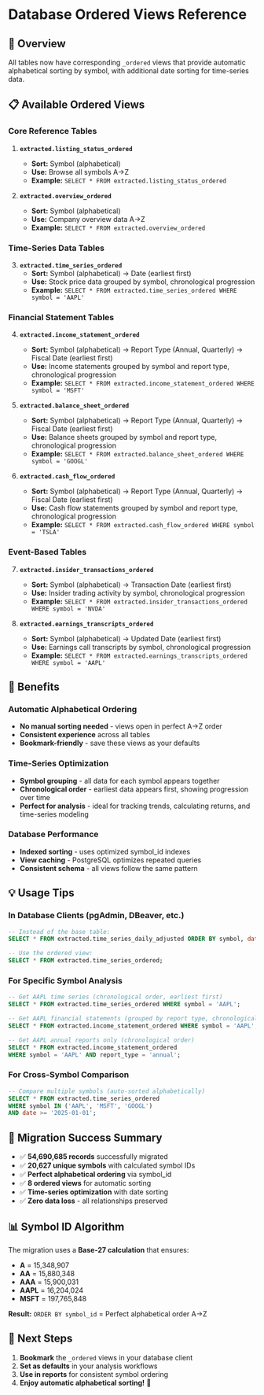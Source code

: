 # Database Ordered Views Reference

## 🎯 Overview
All tables now have corresponding `_ordered` views that provide automatic alphabetical sorting by symbol, with additional date sorting for time-series data.

## 📋 Available Ordered Views

### **Core Reference Tables**
1. **`extracted.listing_status_ordered`**
   - **Sort:** Symbol (alphabetical)
   - **Use:** Browse all symbols A→Z
   - **Example:** `SELECT * FROM extracted.listing_status_ordered`

2. **`extracted.overview_ordered`** 
   - **Sort:** Symbol (alphabetical)
   - **Use:** Company overview data A→Z
   - **Example:** `SELECT * FROM extracted.overview_ordered`

### **Time-Series Data Tables**
3. **`extracted.time_series_ordered`**
   - **Sort:** Symbol (alphabetical) → Date (earliest first)
   - **Use:** Stock price data grouped by symbol, chronological progression
   - **Example:** `SELECT * FROM extracted.time_series_ordered WHERE symbol = 'AAPL'`

### **Financial Statement Tables**
4. **`extracted.income_statement_ordered`**
   - **Sort:** Symbol (alphabetical) → Report Type (Annual, Quarterly) → Fiscal Date (earliest first)
   - **Use:** Income statements grouped by symbol and report type, chronological progression
   - **Example:** `SELECT * FROM extracted.income_statement_ordered WHERE symbol = 'MSFT'`

5. **`extracted.balance_sheet_ordered`**
   - **Sort:** Symbol (alphabetical) → Report Type (Annual, Quarterly) → Fiscal Date (earliest first)
   - **Use:** Balance sheets grouped by symbol and report type, chronological progression
   - **Example:** `SELECT * FROM extracted.balance_sheet_ordered WHERE symbol = 'GOOGL'`

6. **`extracted.cash_flow_ordered`**
   - **Sort:** Symbol (alphabetical) → Report Type (Annual, Quarterly) → Fiscal Date (earliest first)
   - **Use:** Cash flow statements grouped by symbol and report type, chronological progression
   - **Example:** `SELECT * FROM extracted.cash_flow_ordered WHERE symbol = 'TSLA'`

### **Event-Based Tables**
7. **`extracted.insider_transactions_ordered`**
   - **Sort:** Symbol (alphabetical) → Transaction Date (earliest first)
   - **Use:** Insider trading activity by symbol, chronological progression
   - **Example:** `SELECT * FROM extracted.insider_transactions_ordered WHERE symbol = 'NVDA'`

8. **`extracted.earnings_transcripts_ordered`**
   - **Sort:** Symbol (alphabetical) → Updated Date (earliest first)
   - **Use:** Earnings call transcripts by symbol, chronological progression
   - **Example:** `SELECT * FROM extracted.earnings_transcripts_ordered WHERE symbol = 'AAPL'`

## 🎉 Benefits

### **Automatic Alphabetical Ordering**
- **No manual sorting needed** - views open in perfect A→Z order
- **Consistent experience** across all tables
- **Bookmark-friendly** - save these views as your defaults

### **Time-Series Optimization**
- **Symbol grouping** - all data for each symbol appears together
- **Chronological order** - earliest data appears first, showing progression over time
- **Perfect for analysis** - ideal for tracking trends, calculating returns, and time-series modeling

### **Database Performance**
- **Indexed sorting** - uses optimized symbol_id indexes
- **View caching** - PostgreSQL optimizes repeated queries
- **Consistent schema** - all views follow the same pattern

## 💡 Usage Tips

### **In Database Clients (pgAdmin, DBeaver, etc.)**
```sql
-- Instead of the base table:
SELECT * FROM extracted.time_series_daily_adjusted ORDER BY symbol, date ASC;

-- Use the ordered view:
SELECT * FROM extracted.time_series_ordered;
```

### **For Specific Symbol Analysis**
```sql
-- Get AAPL time series (chronological order, earliest first)
SELECT * FROM extracted.time_series_ordered WHERE symbol = 'AAPL';

-- Get AAPL financial statements (grouped by report type, chronological within each)  
SELECT * FROM extracted.income_statement_ordered WHERE symbol = 'AAPL';

-- Get AAPL annual reports only (chronological order)
SELECT * FROM extracted.income_statement_ordered 
WHERE symbol = 'AAPL' AND report_type = 'annual';
```

### **For Cross-Symbol Comparison**
```sql
-- Compare multiple symbols (auto-sorted alphabetically)
SELECT * FROM extracted.time_series_ordered 
WHERE symbol IN ('AAPL', 'MSFT', 'GOOGL') 
AND date >= '2025-01-01';
```

## 🚀 Migration Success Summary

- ✅ **54,690,685 records** successfully migrated
- ✅ **20,627 unique symbols** with calculated symbol IDs
- ✅ **Perfect alphabetical ordering** via symbol_id
- ✅ **8 ordered views** for automatic sorting
- ✅ **Time-series optimization** with date sorting
- ✅ **Zero data loss** - all relationships preserved

## 📊 Symbol ID Algorithm

The migration uses a **Base-27 calculation** that ensures:
- **A** = 15,348,907
- **AA** = 15,880,348  
- **AAA** = 15,900,031
- **AAPL** = 16,204,024
- **MSFT** = 197,765,848

**Result:** `ORDER BY symbol_id` = Perfect alphabetical order A→Z

## 🎯 Next Steps

1. **Bookmark** the `_ordered` views in your database client
2. **Set as defaults** in your analysis workflows  
3. **Use in reports** for consistent symbol ordering
4. **Enjoy automatic alphabetical sorting!** 🎉
